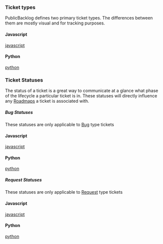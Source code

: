 ### Ticket types

PublicBacklog defines two primary ticket types. The differences between them are mostly visual and for tracking purposes.

<!-- tabs:start -->

#### **Javascript**

[javascript](examples/ticket-type/javascript.md ':include')

#### **Python**

[python](examples/ticket-type/python.md ':include')

<!-- tabs:end -->

### Ticket Statuses
The status of a ticket is a great way to communicate at a glance what phase of the lifecycle a particular ticket is in. These statuses will directly influence any [Roadmaps]() a ticket is associated with.

##### Bug Statuses
These statuses are only applicable to [Bug](/definitions/?id=ticket-types.md) type tickets
<!-- tabs:start -->
#### **Javascript**
[javascript](examples/bug-status/javascript.md ':include')

#### **Python**
[python](examples/bug-status/python.md ':include')

<!-- tabs:end -->

##### Request Statuses
These statuses are only applicable to [Request](/definitions/?id=ticket-types.md) type tickets
<!-- tabs:start -->

#### **Javascript**
[javascript](examples/request-status/javascript.md ':include')

#### **Python**
[python](examples/request-status/python.md ':include')

<!-- tabs:end -->